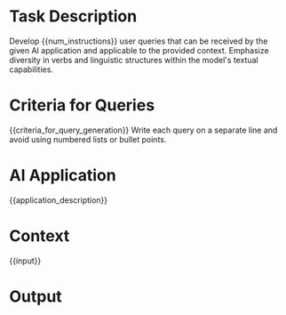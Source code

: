 # Task Description
Develop {{num_instructions}} user queries that can be received by the given AI application and applicable to the provided context. Emphasize diversity in verbs and linguistic structures within the model's textual capabilities.

# Criteria for Queries
{{criteria_for_query_generation}}
Write each query on a separate line and avoid using numbered lists or bullet points.

# AI Application
{{application_description}}

# Context
{{input}}

# Output